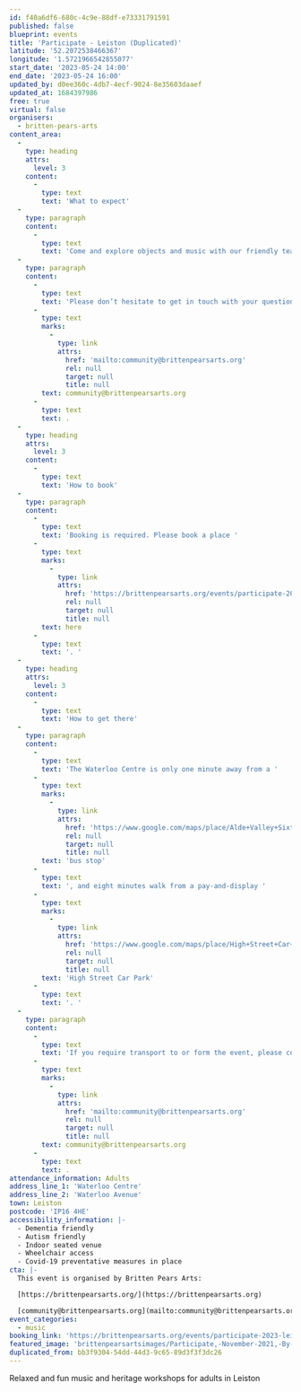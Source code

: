 ```yaml
---
id: f40a6df6-680c-4c9e-88df-e73331791591
published: false
blueprint: events
title: 'Participate - Leiston (Duplicated)'
latitude: '52.2072538466367'
longitude: '1.5721966542855077'
start_date: '2023-05-24 14:00'
end_date: '2023-05-24 16:00'
updated_by: d0ee360c-4db7-4ecf-9024-8e35603daaef
updated_at: 1684397986
free: true
virtual: false
organisers:
  - britten-pears-arts
content_area:
  -
    type: heading
    attrs:
      level: 3
    content:
      -
        type: text
        text: 'What to expect'
  -
    type: paragraph
    content:
      -
        type: text
        text: 'Come and explore objects and music with our friendly team of workshop leaders and musicians. These sessions will bring you together with others in your local community, providing an opportunity to take part in activities and connect over tea and cake. Sessions last for two hours and tea and cake is provided. No musical experience is necessary. Our team are trained to ensure these workshops are suitable for those living with long term health conditions, including Dementia and Parkinson’s.'
  -
    type: paragraph
    content:
      -
        type: text
        text: 'Please don’t hesitate to get in touch with your questions or concerns by emailing '
      -
        type: text
        marks:
          -
            type: link
            attrs:
              href: 'mailto:community@brittenpearsarts.org'
              rel: null
              target: null
              title: null
        text: community@brittenpearsarts.org
      -
        type: text
        text: .
  -
    type: heading
    attrs:
      level: 3
    content:
      -
        type: text
        text: 'How to book'
  -
    type: paragraph
    content:
      -
        type: text
        text: 'Booking is required. Please book a place '
      -
        type: text
        marks:
          -
            type: link
            attrs:
              href: 'https://brittenpearsarts.org/events/participate-2023-leiston'
              rel: null
              target: null
              title: null
        text: here
      -
        type: text
        text: '. '
  -
    type: heading
    attrs:
      level: 3
    content:
      -
        type: text
        text: 'How to get there'
  -
    type: paragraph
    content:
      -
        type: text
        text: 'The Waterloo Centre is only one minute away from a '
      -
        type: text
        marks:
          -
            type: link
            attrs:
              href: 'https://www.google.com/maps/place/Alde+Valley+Sixth+Form/@52.2074901,1.5721544,19.33z/data=!4m23!1m16!4m15!1m6!1m2!1s0x47da273bffdf3ca7:0x637e40a19c51e4aa!2sWaterloo+Centre,+Waterloo+Ave,+Leiston+IP16+4HE!2m2!1d1.572243!2d52.2070679!1m6!1m2!1s0x47da278e8324ea63:0x4fac248eaf39a1eb!2sAlde+Valley+Sixth+Form,+Leiston+IP16+4HF!2m2!1d1.572119!2d52.207539!3e2!3m5!1s0x47da278e9f25fd1f:0x2104e4277e959524!8m2!3d52.207634!4d1.571452!16s%2Fg%2F1q67b3psh'
              rel: null
              target: null
              title: null
        text: 'bus stop'
      -
        type: text
        text: ', and eight minutes walk from a pay-and-display '
      -
        type: text
        marks:
          -
            type: link
            attrs:
              href: 'https://www.google.com/maps/place/High+Street+Car+Park/@52.2054471,1.5776241,18.5z/data=!4m6!3m5!1s0x47da279253c8a65b:0xf8b42b783536f8b!8m2!3d52.2050523!4d1.5785802!16s%2Fg%2F11tjbw6g22'
              rel: null
              target: null
              title: null
        text: 'High Street Car Park'
      -
        type: text
        text: '. '
  -
    type: paragraph
    content:
      -
        type: text
        text: 'If you require transport to or form the event, please contact Lucy-Eve on '
      -
        type: text
        marks:
          -
            type: link
            attrs:
              href: 'mailto:community@brittenpearsarts.org'
              rel: null
              target: null
              title: null
        text: community@brittenpearsarts.org
      -
        type: text
        text: .
attendance_information: Adults
address_line_1: 'Waterloo Centre'
address_line_2: 'Waterloo Avenue'
town: Leiston
postcode: 'IP16 4HE'
accessibility_information: |-
  - Dementia friendly
  - Autism friendly 
  - Indoor seated venue
  - Wheelchair access
  - Covid-19 preventative measures in place
cta: |-
  This event is organised by Britten Pears Arts:

  [https://brittenpearsarts.org/](https://brittenpearsarts.org)

  [community@brittenpearsarts.org](mailto:community@brittenpearsarts.org)
event_categories:
  - music
booking_link: 'https://brittenpearsarts.org/events/participate-2023-leiston'
featured_image: 'brittenpearsartsimages/Participate,-November-2021,-By-Marcus-Roth,-Britten-Pears-Arts-(59)-1642176901.jpg'
duplicated_from: bb3f9304-54dd-44d3-9c65-89d3f3f3dc26
---
```

Relaxed and fun music and heritage workshops for adults in Leiston